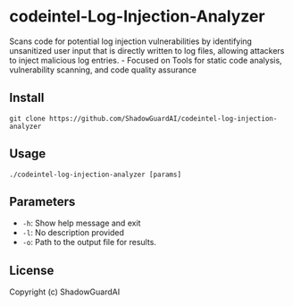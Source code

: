 # codeintel-Log-Injection-Analyzer
Scans code for potential log injection vulnerabilities by identifying unsanitized user input that is directly written to log files, allowing attackers to inject malicious log entries. - Focused on Tools for static code analysis, vulnerability scanning, and code quality assurance

## Install
`git clone https://github.com/ShadowGuardAI/codeintel-log-injection-analyzer`

## Usage
`./codeintel-log-injection-analyzer [params]`

## Parameters
- `-h`: Show help message and exit
- `-l`: No description provided
- `-o`: Path to the output file for results.

## License
Copyright (c) ShadowGuardAI
